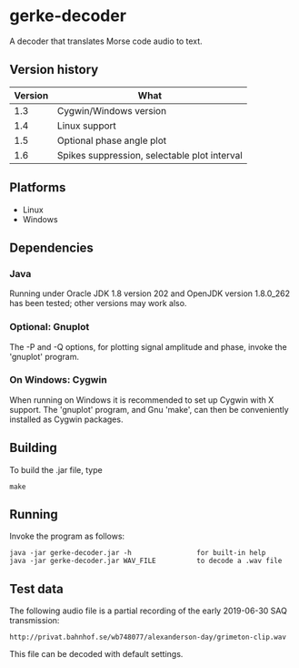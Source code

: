 # gerke-decoder

A decoder that translates Morse code audio to text.

## Version history

|Version|What|
|-------|----|
|1.3|Cygwin/Windows version|
|1.4|Linux support|
|1.5|Optional phase angle plot|
|1.6|Spikes suppression, selectable plot interval|

## Platforms

- Linux
- Windows

## Dependencies

### Java

Running under Oracle JDK 1.8 version 202 and OpenJDK version 1.8.0_262
has been tested; other versions may work also.

### Optional: Gnuplot

The -P and -Q options, for plotting signal amplitude and phase, invoke
the 'gnuplot' program.

### On Windows: Cygwin

When running on Windows it is recommended to set up Cygwin with X
support. The 'gnuplot' program, and Gnu 'make', can then be
conveniently installed as Cygwin packages.

## Building

To build the .jar file, type

    make

## Running

Invoke the program as follows:

    java -jar gerke-decoder.jar -h                for built-in help
    java -jar gerke-decoder.jar WAV_FILE          to decode a .wav file

## Test data

The following audio file is a partial recording of the early 2019-06-30 SAQ
transmission:

    http://privat.bahnhof.se/wb748077/alexanderson-day/grimeton-clip.wav

This file can be decoded with default settings.
